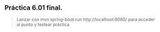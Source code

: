 ## Práctica 6.01 final.
> Lanzar con mvn spring-boot:run
> http://localhost:8080/ para acceder al punto y testear práctica